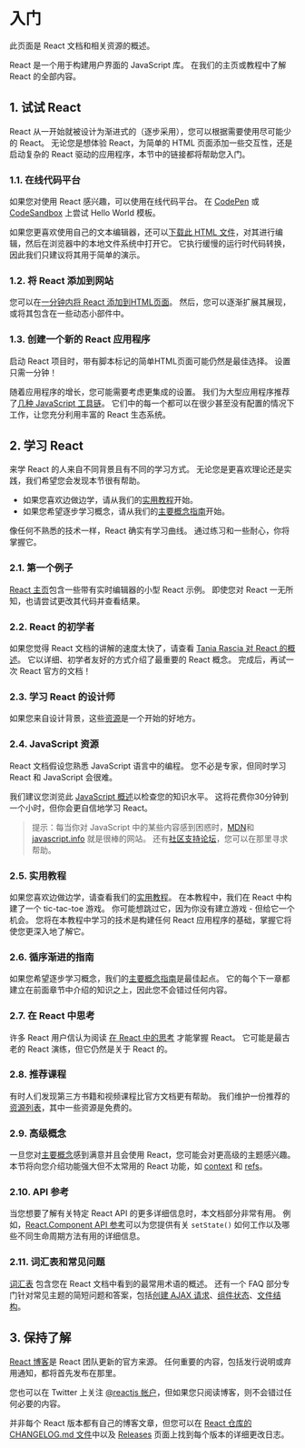 # 入门

此页面是 React 文档和相关资源的概述。

React 是一个用于构建用户界面的 JavaScript 库。 在我们的主页或教程中了解 React 的全部内容。

## 1. 试试 React

React 从一开始就被设计为渐进式的（逐步采用），您可以根据需要使用尽可能少的 React。 无论您是想体验 React，为简单的 HTML 页面添加一些交互性，还是启动复杂的 React 驱动的应用程序，本节中的链接都将帮助您入门。

### 1.1. 在线代码平台

如果您对使用 React 感兴趣，可以使用在线代码平台。 在 [CodePen](https://reactjs.org/redirect-to-codepen/hello-world) 或 [CodeSandbox](https://codesandbox.io/s/new) 上尝试 Hello World 模板。

如果您更喜欢使用自己的文本编辑器，还可以[下载此 HTML 文件](https://raw.githubusercontent.com/reactjs/reactjs.org/master/static/html/single-file-example.html)，对其进行编辑，然后在浏览器中的本地文件系统中打开它。 它执行缓慢的运行时代码转换，因此我们只建议将其用于简单的演示。

### 1.2. 将 React 添加到网站

您可以在[一分钟内将 React 添加到HTML页面](https://reactjs.org/docs/add-react-to-a-website.html)。 然后，您可以逐渐扩展其展现，或将其包含在一些动态小部件中。

### 1.3. 创建一个新的 React 应用程序

启动 React 项目时，带有脚本标记的简单HTML页面可能仍然是最佳选择。 设置只需一分钟！

随着应用程序的增长，您可能需要考虑更集成的设置。 我们为大型应用程序推荐了[几种 JavaScript 工具链](https://reactjs.org/docs/create-a-new-react-app.html)。 它们中的每一个都可以在很少甚至没有配置的情况下工作，让您充分利用丰富的 React 生态系统。

## 2. 学习 React

来学 React 的人来自不同背景且有不同的学习方式。 无论您是更喜欢理论还是实践，我们希望您会发现本节很有帮助。

* 如果您喜欢边做边学，请从我们的[实用教程](https://reactjs.org/tutorial/tutorial.html)开始。
* 如果您希望逐步学习概念，请从我们的[主要概念指南](https://reactjs.org/docs/hello-world.html)开始。

像任何不熟悉的技术一样，React 确实有学习曲线。 通过练习和一些耐心，你将掌握它。

### 2.1. 第一个例子

[React 主页](https://reactjs.org/)包含一些带有实时编辑器的小型 React 示例。 即使您对 React 一无所知，也请尝试更改其代码并查看结果。

### 2.2. React 的初学者

如果您觉得 React 文档的讲解的速度太快了，请查看 [Tania Rascia 对 React 的概述](https://www.taniarascia.com/getting-started-with-react/)。 它以详细、初学者友好的方式介绍了最重要的 React 概念。 完成后，再试一次 React 官方的文档！

### 2.3. 学习 React 的设计师

如果您来自设计背景，这些[资源](http://reactfordesigners.com/)是一个开始的好地方。

### 2.4. JavaScript 资源

React 文档假设您熟悉 JavaScript 语言中的编程。 您不必是专家，但同时学习 React 和 JavaScript 会很难。

我们建议您浏览此 [JavaScript 概述](https://developer.mozilla.org/en-US/docs/Web/JavaScript/A_re-introduction_to_JavaScript)以检查您的知识水平。 这将花费你30分钟到一个小时，但你会更自信地学习 React。

>提示：每当你对 JavaScript 中的某些内容感到困惑时，[MDN](https://developer.mozilla.org/en-US/docs/Web/JavaScript)和 [javascript.info](http://javascript.info/) 就是很棒的网站。 还有[社区支持论坛](https://reactjs.org/community/support.html)，您可以在那里寻求帮助。

### 2.5. 实用教程

如果您喜欢边做边学，请查看我们的[实用教程](https://reactjs.org/tutorial/tutorial.html)。 在本教程中，我们在 React 中构建了一个 tic-tac-toe 游戏。 你可能想跳过它，因为你没有建立游戏 - 但给它一个机会。 您将在本教程中学习的技术是构建任何 React 应用程序的基础，掌握它将使您更深入地了解它。

### 2.6. 循序渐进的指南

如果您希望逐步学习概念，我们的[主要概念指南](https://reactjs.org/docs/hello-world.html)是最佳起点。 它的每个下一章都建立在前面章节中介绍的知识之上，因此您不会错过任何内容。

### 2.7. 在 React 中思考

许多 React 用户信认为阅读 [在 React 中的思考](https://reactjs.org/docs/thinking-in-react.html) 才能掌握 React。 它可能是最古老的 React 演练，但它仍然是关于 React 的。

### 2.8. 推荐课程

有时人们发现第三方书籍和视频课程比官方文档更有帮助。 我们维护一份推荐的[资源列表](https://reactjs.org/community/courses.html)，其中一些资源是免费的。

### 2.9. 高级概念

一旦您对[主要概念](https://reactjs.org/docs/getting-started.html#main-concepts)感到满意并且会使用 React，您可能会对更高级的主题感兴趣。 本节将向您介绍功能强大但不太常用的 React 功能，如 [context](https://reactjs.org/docs/context.html) 和 [refs](https://reactjs.org/docs/refs-and-the-dom.html)。

### 2.10. API 参考

当您想要了解有关特定 React API 的更多详细信息时，本文档部分非常有用。 例如，[React.Component API 参考](https://reactjs.org/docs/react-component.html)可以为您提供有关 `setState()` 如何工作以及哪些不同生命周期方法有用的详细信息。

### 2.11. 词汇表和常见问题

[词汇表](https://reactjs.org/docs/glossary.html) 包含您在 React 文档中看到的最常用术语的概述。 还有一个 FAQ 部分专门针对常见主题的简短问题和答案，包括[创建 AJAX 请求](https://reactjs.org/docs/faq-ajax.html)、[组件状态](https://reactjs.org/docs/faq-state.html)、[文件结构](https://reactjs.org/docs/faq-structure.html)。

## 3. 保持了解

[React 博客](https://reactjs.org/blog/)是 React 团队更新的官方来源。 任何重要的内容，包括发行说明或弃用通知，都将首先发布在那里。

您也可以在 Twitter 上关注 [@reactjs 帐户](https://twitter.com/reactjs)，但如果您只阅读博客，则不会错过任何必要的内容。

并非每个 React 版本都有自己的博客文章，但您可以在 [React 仓库的 CHANGELOG.md 文件](https://github.com/facebook/react/blob/master/CHANGELOG.md)中以及 [Releases](https://github.com/facebook/react) 页面上找到每个版本的详细更改日志。